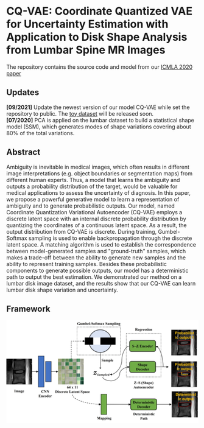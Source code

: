 # CQ-VAE: Coordinate Quantized VAE for Uncertainty Estimation with Application to Disk Shape Analysis from Lumbar Spine MR Images

The repository contains the source code and model from our [ICMLA 2020 paper](https://arxiv.org/abs/2010.08713)

## Updates

**[09/2021]** Update the newest version of our model CQ-VAE while set the repository to public. The [toy dataset](CQ-VAE/dataset) will be released soon.  
**[07/2020]** PCA is applied on the lumbar dataset to build a statistical shape model (SSM), which generates modes of shape variations covering about 80% of the total variations.  

## Abstract
Ambiguity is inevitable in medical images, which often results in different image interpretations (e.g. object boundaries or segmentation maps) from different human
experts. Thus, a model that learns the ambiguity and outputs a probability distribution of the target, would be valuable for
medical applications to assess the uncertainty of diagnosis. In this paper, we propose a powerful generative model to learn a
representation of ambiguity and to generate probabilistic outputs. Our model, named Coordinate Quantization Variational Autoencoder (CQ-VAE) employs a discrete latent
space with an internal discrete probability distribution by quantizing the coordinates of a continuous latent space. As a result, the output distribution from CQ-VAE is discrete. During
training, Gumbel-Softmax sampling is used to enable backpropagation through the discrete latent space. A matching algorithm is used to establish the correspondence between
model-generated samples and "ground-truth" samples, which makes a trade-off between the ability to generate new samples and the ability to represent training samples. Besides these
probabilistic components to generate possible outputs, our model has a deterministic path to output the best estimation. We demonstrated our method on a lumbar disk image dataset, and
the results show that our CQ-VAE can learn lumbar disk shape variation and uncertainty.

## Framework
![image](https://github.com/linchenq/CQ-VAE/blob/master/images/framework.jpg)